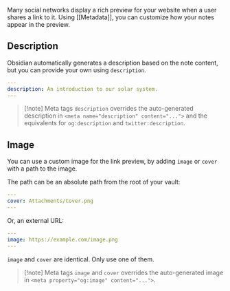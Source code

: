 Many social networks display a rich preview for your website when a user shares a link to it.  Using [[Metadata]], you can customize how your notes appear in the preview.

## Description

Obsidian automatically generates a description based on the note content, but you can provide your own using `description`.

```yaml
---
description: An introduction to our solar system.
---
```

> [!note] Meta tags
> `description` overrides the auto-generated description in `<meta name="description" content="...">` and the equivalents for `og:description` and `twitter:description`.

## Image

You can use a custom image for the link preview, by adding `image` or `cover` with a path to the image.

The path can be an absolute path from the root of your vault:

```yaml
---
cover: Attachments/Cover.png
---
```

Or, an external URL:

```yaml
---
image: https://example.com/image.png
---
```

`image` and `cover` are identical. Only use one of them.

> [!note] Meta tags
> `image` and `cover` overrides the auto-generated image in `<meta property="og:image" content="...">`.
